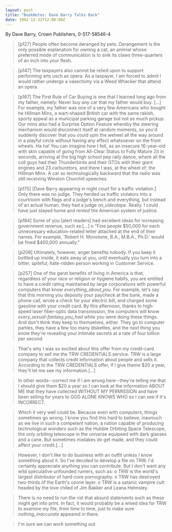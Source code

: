 ```yaml
---
layout: post
title: "BookNotes: Dave Barry Talks Back"
date: 1992-12-31T12:00:00Z
---
```

By Dave Barry, Crown Publishers, 0-517-58546-4

> 
> [p127] People often become deranged by pets.  Derangement is the
> only possible explanation for owning a cat, an animial whose
> preferred mode of communication is to sink its claws three-quarters
> of an inch into your flesh.



> [p147] The taxpayers also cannot be relied upon to support
> performing arts usch as opera.  As a taxpayer, I am forced to admit I
> would rather undergo a vasectomy via a Weed Whacker that attend an
> opera. 



> [p167] The First Rule of Car Buying is one that I learned long
> ago from my father, namely: Never buy any car that my father would
> buy. [...] For example, my father was one of a very few Americans who
> bought he Hillman Minx, a wart-shaped British car with the same
> rakish, sporty appeal as a municipal parking garage but not as much
> pickup.  Our minx also had a Surprise Option Feature whereby the
> steering mechanism would disconnect itself at random moments, so
> you'd suddenly discover that you could spin the weheel all the way
> around in a playful circle without having any effect whatsoever on
> the front wheels. Ha ha!  You can imagine how I felt, as an insecure
> 16-year-old with skin capable of going from All-Clear Status to Fully
> Mature Zit in seconds, arriving at the big high school pep rally
> dance, where all the coll guys had their Thunderbirds and their GTOs
> with their giant engines and 23 carburetors, and there I was, at the
> wheel of: the Hillman Minx.  A car so technologically backward that
> the radio was still receiving Winston Churchill speeches.



> [p175] [Dave Barry appearing in night court for a traffic
> violation.]  Only there was no judge.  They herded us traffic
> violators into a courtroom with flags and a judge's bench and
> everything, but instead of an actual human, they had a judge
> _on_videotape_.  Really.  I could have just stayed home and _rented_
> the American system of justice.



> [p184] Some of you [alert readers] had excellent ideas for
> increasing government revenue, such as:[...]
> o "Fine people $50,000 for each unnecessary education-related letter
> attached at the end of their names.  For example, 'Robert H.
> Monotone, B.A., M.B.A., Ph.D.' would be fined $400,000 annually."



> [p208] Ultimately, however, anger benefits nobody.  If you keep it
> bottled up inside, it eats away at you, until eventually you turn
> into a bitter, spiteful, hate-ridden person working in Customer
> Service. 



> [p257] One of the gerat benefits of living in America is that,
> regardless of your race or religion or hygiene habits, you are
> entitled to have a credit rating maintained by large corporations
> with powerful computers that know _everything_about_you_.  For
> example, let's say that this morning you deposity your paycheck at
> the bank, made a phone call, wrote a check for your electric bill,
> and charged some gasoline with your credit card.  By this afternoon,
> thanks to high-speed laser fiber-optic data transmission, the
> computers will know _every_sexual-fantasy_you_had_ while you were
> doing these things.  And don't think they keep to themselves, either.
> They go to computer parties, they have a few too many diskettes, and
> the next thing you know they're revealing your intimate secrets at a
> rate of four billion per second. 



> That's why I was so excited about this offer from my credit-card
> company to sell me the TRW CREDENTIALS service.  TRW is a large
> company that collects credit information about people and sells it.
> According to the TRW CREDENTIALS offer, if I give theme $20 a year,
> they'll let me see my information.[...]



> In other words--correct me if I am wrong here--they're telling me
> that I should give them $20 a year so I can look at the information
> ABOUT ME that they have collected WITHOUT MY PERMISSION and have been
> selling for years to GOD ALONE KNOWS WHO so I can see if it's
> INCORRECT. 



> Which it very well could be.  Because even with computers, things
> sometimes go wrong.  I know you find this hard to believe, inasmuch
> as we live in such a competent nation, a nation capable of producing
> technological wonders such as the Hubble Orbiting Space Telescope,
> the only orbiting telescope in the universe equipeed with dark
> glasses and a cane.  But sometimes mistakes do get made, and they
> could affect your credit.[...]



> However, I don't like to do business with an outfit unless I know
> something about it.  So I've decided to develop a file on TRW.  I'd
> certainly appreciate anything you can contribute.  But I don't want
> any wild speculative unfounded rumers, such as:
> o TRW is the world's largest distributor of hard-core pornography.
> o TRW has destroyed two-thirds of the Earth's ozone layer.
> o TRW is a satanic vampire cult headed by the love chiled of Jim
> Bakker and Leana Helmsley.



> There is no need to run the rist that absurd statements such as
> these might get into print.  In fact, it would probably be a wised
> idea for TRW to examine my file, from time to time, just to make sure
> _nothing_inaccurate_ appeared in there.



> I'm sure we can work something out.
> 



